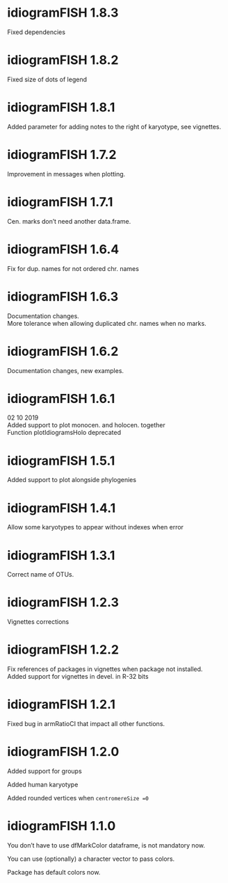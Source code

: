 
<!-- NEWS.md is generated from NEWS.Rmd. Please edit that file -->

# idiogramFISH 1.8.3

Fixed dependencies

# idiogramFISH 1.8.2

Fixed size of dots of legend

# idiogramFISH 1.8.1

Added parameter for adding notes to the right of karyotype, see
vignettes.

# idiogramFISH 1.7.2

Improvement in messages when plotting.

# idiogramFISH 1.7.1

Cen. marks don’t need another data.frame.

# idiogramFISH 1.6.4

Fix for dup. names for not ordered chr. names

# idiogramFISH 1.6.3

Documentation changes.  
More tolerance when allowing duplicated chr. names when no marks.

# idiogramFISH 1.6.2

Documentation changes, new examples.

# idiogramFISH 1.6.1

02 10 2019  
Added support to plot monocen. and holocen. together  
Function plotIdiogramsHolo deprecated

# idiogramFISH 1.5.1

Added support to plot alongside phylogenies

# idiogramFISH 1.4.1

Allow some karyotypes to appear without indexes when error

# idiogramFISH 1.3.1

Correct name of OTUs.

# idiogramFISH 1.2.3

Vignettes corrections

# idiogramFISH 1.2.2

Fix references of packages in vignettes when package not installed.  
Added support for vignettes in devel. in R-32 bits

# idiogramFISH 1.2.1

Fixed bug in armRatioCI that impact all other functions.

# idiogramFISH 1.2.0

Added support for groups

Added human karyotype

Added rounded vertices when `centromereSize =0`

# idiogramFISH 1.1.0

You don’t have to use dfMarkColor dataframe, is not mandatory now.

You can use (optionally) a character vector to pass colors.

Package has default colors now.
